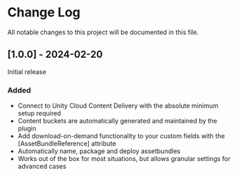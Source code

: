 
# Change Log
All notable changes to this project will be documented in this file.
 
## [1.0.0] - 2024-02-20
 
Initial release
 
### Added
- Connect to Unity Cloud Content Delivery with the absolute minimum setup required
- Content buckets are automatically generated and maintained by the plugin
- Add download-on-demand functionality to your custom fields with the [AssetBundleReference] attribute
- Automatically name, package and deploy assetbundles
- Works out of the box for most situations, but allows granular settings for advanced cases

